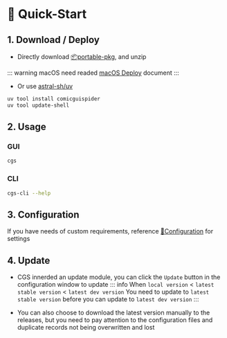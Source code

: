 # 🚀 Quick-Start

## 1. Download / Deploy

+ Directly download [📦portable-pkg](https://github.com/jasoneri/ComicGUISpider/releases/latest), and unzip

::: warning macOS
need readed [macOS Deploy](./mac-required-reading.md) document
:::

+ Or use [astral-sh/uv](https://github.com/astral-sh/uv)  

```bash
uv tool install comicguispider
uv tool update-shell
```

## 2. Usage

### GUI

```bash
cgs
```

### CLI

```bash
cgs-cli --help
```

## 3. Configuration

If you have needs of custom requirements, reference [🔨Configuration](../config/index.md) for settings

## 4. Update

+ CGS innerded an update module, you can click the `Update` button in the configuration window to update
::: info When `local version` < `latest stable version` < `latest dev version`
You need to update to `latest stable version` before you can update to `latest dev version`
:::

+ You can also choose to download the latest version manually to the releases, but you need to pay attention to the configuration files and duplicate records not being overwritten and lost
